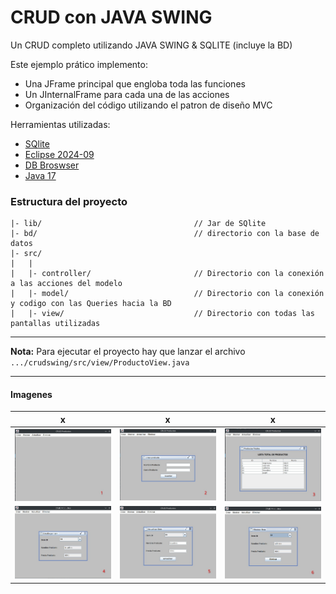 # CRUD con JAVA SWING

Un CRUD completo utilizando JAVA SWING & SQLITE (incluye la BD)

Este ejemplo prático implemento:

- Una JFrame principal que engloba toda las funciones
- Un JInternalFrame para cada una de las acciones
- Organización del código utilizando el patron de diseño MVC

Herramientas utilizadas:

- [SQlite](#)
- [Eclipse 2024-09](#)
- [DB Broswser](#)
- [Java 17](#)

### Estructura del proyecto

```
|- lib/                                  // Jar de SQlite
|- bd/                                   // directorio con la base de datos
|- src/
|   |
|   |- controller/                       // Directorio con la conexión  a las acciones del modelo
|   |- model/                            // Directorio con la conexión y codigo con las Queries hacia la BD
|   |- view/                             // Directorio con todas las pantallas utilizadas
```

---

**Nota:** Para ejecutar el proyecto hay que lanzar el archivo  `.../crudswing/src/view/ProductoView.java`

---

#### Imagenes

|x|x|x|
|---|---|---|
|![imagen 1](images/imagen01.jpg)|![imagen 2](images/imagen02.jpg)| ![imagen 3](images/imagen03.jpg)|
|![imagen 4](images/imagen04.jpg)|![imagen 5](images/imagen05.jpg)| ![imagen 6](images/imagen06.jpg)|

